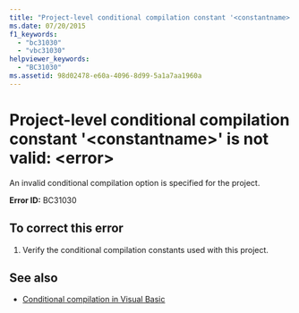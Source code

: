 ```yaml
---
title: "Project-level conditional compilation constant '<constantname>' is not valid: <error>"
ms.date: 07/20/2015
f1_keywords: 
  - "bc31030"
  - "vbc31030"
helpviewer_keywords: 
  - "BC31030"
ms.assetid: 98d02478-e60a-4096-8d99-5a1a7aa1960a
---
```

# Project-level conditional compilation constant '\<constantname>' is not valid: \<error>
An invalid conditional compilation option is specified for the project.  
  
 **Error ID:** BC31030  
  
## To correct this error  
  
1.  Verify the conditional compilation constants used with this project.  
  
## See also
- [Conditional compilation in Visual Basic](~/docs/visual-basic/programming-guide/program-structure/conditional-compilation.md)
